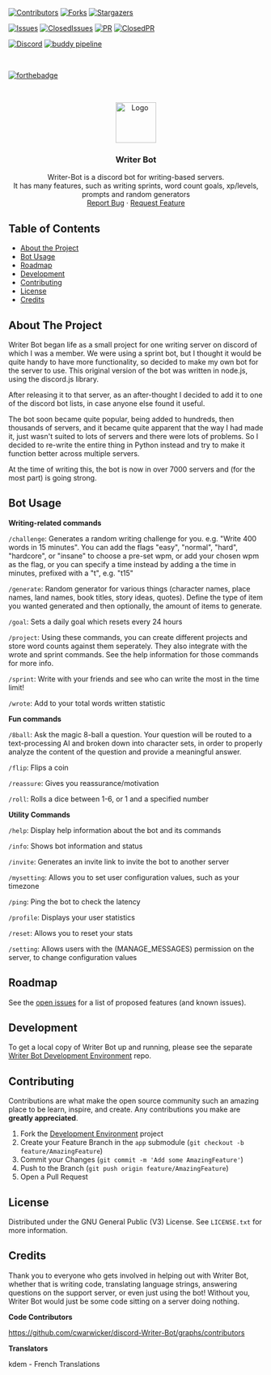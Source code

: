 <!-- PROJECT SHIELDS -->
<!--
*** I'm using markdown "reference style" links for readability.
*** Reference links are enclosed in brackets [ ] instead of parentheses ( ).
*** See the bottom of this document for the declaration of the reference variables
*** for contributors-url, forks-url, etc. This is an optional, concise syntax you may use.
*** https://www.markdownguide.org/basic-syntax/#reference-style-links
-->

[![Contributors][contributors-shield]][contributors-url]
[![Forks][forks-shield]][forks-url]
[![Stargazers][stars-shield]][stars-url]

[![Issues][issues-shield]][issues-url]
[![ClosedIssues][closed-issues-shield]][closed-issues-url]
[![PR][open-shield]][open-url]
[![ClosedPR][closed-shield]][closed-url]

[![Discord][discord-shield]][discord-url]
[![buddy pipeline](https://app.buddy.works/cmrwarwicker-1/discord-writer-bot/pipelines/pipeline/292118/badge.svg?token=87093bfb15df4a9419bd2cd31863b95c6d87bc38fa56051468bb0d8c90f26780 "buddy pipeline")](https://app.buddy.works/cmrwarwicker-1/discord-writer-bot/pipelines/pipeline/292118)

<br />

[![forthebadge](https://forthebadge.com/images/badges/made-with-python.svg)](https://www.python.org)

<!-- PROJECT LOGO -->
<br />
<p align="center">
  <a href="https://github.com/cwarwicker/discord-Writer-Bot">
    <img src="https://images.discordapp.net/avatars/460090810029965312/1baab409193652b27ce7d30d1a6ecc7a.png?size=512" alt="Logo" width="80" height="80">
  </a>

  <h3 align="center">Writer Bot</h3>

  <p align="center">
    Writer-Bot is a discord bot for writing-based servers.
    <br /> 
    It has many features, such as writing sprints, word count goals, xp/levels, prompts and random generators
    <br />
    <a href="https://github.com/cwarwicker/discord-Writer-Bot/issues">Report Bug</a>
    ·
    <a href="https://github.com/cwarwicker/discord-Writer-Bot/issues">Request Feature</a>
  </p>
</p>



<!-- TABLE OF CONTENTS -->
## Table of Contents

* [About the Project](#about-the-project)
* [Bot Usage](#bot-usage)
* [Roadmap](#roadmap)
* [Development](#development)
* [Contributing](#contributing)
* [License](#license)
* [Credits](#credits)



<!-- ABOUT THE PROJECT -->
## About The Project

Writer Bot began life as a small project for one writing server on discord of which I was a member. We were using a sprint bot, but I thought it would be quite handy to have more functionality, so decided to make my own bot for the server to use. This original version of the bot was written in node.js, using the discord.js library.

After releasing it to that server, as an after-thought I decided to add it to one of the discord bot lists, in case anyone else found it useful.

The bot soon became quite popular, being added to hundreds, then thousands of servers, and it became quite apparent that the way I had made it, just wasn't suited to lots of servers and there were lots of problems. So I decided to re-write the entire thing in Python instead and try to make it function better across multiple servers.

At the time of writing this, the bot is now in over 7000 servers and (for the most part) is going strong.


<!-- USAGE EXAMPLES -->
## Bot Usage


**Writing-related commands**

`/challenge`: Generates a random writing challenge for you. e.g. "Write 400 words in 15 minutes". You can add the flags "easy", "normal", "hard", "hardcore", or "insane" to choose a pre-set wpm, or add your chosen wpm as the flag, or you can specify a time instead by adding a the time in minutes, prefixed with a "t", e.g. "t15"

`/generate`: Random generator for various things (character names, place names, land names, book titles, story ideas, quotes). Define the type of item you wanted generated and then optionally, the amount of items to generate.

`/goal`: Sets a daily goal which resets every 24 hours

`/project`: Using these commands, you can create different projects and store word counts against them seperately. They also integrate with the wrote and sprint commands. See the help information for those commands for more info.

`/sprint`: Write with your friends and see who can write the most in the time limit!

`/wrote`: Add to your total words written statistic

**Fun commands**

`/8ball`: Ask the magic 8-ball a question. Your question will be routed to a text-processing AI and broken down into character sets, in order to properly analyze the content of the question and provide a meaningful answer.

`/flip`: Flips a coin

`/reassure`: Gives you reassurance/motivation

`/roll`: Rolls a dice between 1-6, or 1 and a specified number

**Utility Commands**

`/help`: Display help information about the bot and its commands

`/info`: Shows bot information and status

`/invite`: Generates an invite link to invite the bot to another server

`/mysetting`: Allows you to set user configuration values, such as your timezone

`/ping`: Ping the bot to check the latency

`/profile`: Displays your user statistics

`/reset`: Allows you to reset your stats

`/setting`: Allows users with the (MANAGE_MESSAGES) permission on the server, to change configuration values




<!-- ROADMAP -->
## Roadmap

See the [open issues](https://github.com/cwarwicker/discord-Writer-Bot/issues) for a list of proposed features (and known issues).

<!-- Development -->
## Development

To get a local copy of Writer Bot up and running, please see the separate [Writer Bot Development Environment](https://github.com/cwarwicker/discord-Writer-Bot-env) repo.



<!-- CONTRIBUTING -->
## Contributing

Contributions are what make the open source community such an amazing place to be learn, inspire, and create. Any contributions you make are **greatly appreciated**.

1. Fork the [Development Environment](https://github.com/cwarwicker/discord-Writer-Bot-env) project
2. Create your Feature Branch in the `app` submodule (`git checkout -b feature/AmazingFeature`)
3. Commit your Changes (`git commit -m 'Add some AmazingFeature'`)
4. Push to the Branch (`git push origin feature/AmazingFeature`)
5. Open a Pull Request



<!-- LICENSE -->
## License

Distributed under the GNU General Public (V3) License. See `LICENSE.txt` for more information.


<!-- Credits -->
## Credits

Thank you to everyone who gets involved in helping out with Writer Bot, whether that is writing code, translating language strings, answering questions on the support server, or even just using the bot! Without you, Writer Bot would just be some code sitting on a server doing nothing.

**Code Contributors**

https://github.com/cwarwicker/discord-Writer-Bot/graphs/contributors

**Translators**

kdem - French Translations 


<!-- MARKDOWN LINKS & IMAGES -->
<!-- https://www.markdownguide.org/basic-syntax/#reference-style-links -->
[contributors-shield]: https://img.shields.io/github/contributors/cwarwicker/discord-Writer-Bot.svg?style=flat-square
[contributors-url]: https://github.com/cwarwicker/discord-Writer-Bot/graphs/contributors
[forks-shield]: https://img.shields.io/github/forks/cwarwicker/discord-Writer-Bot.svg?style=flat-square
[forks-url]: https://github.com/cwarwicker/discord-Writer-Bot/network/members
[stars-shield]: https://img.shields.io/github/stars/cwarwicker/discord-Writer-Bot.svg?style=flat-square&color=brightgreen
[stars-url]: https://github.com/cwarwicker/discord-Writer-Bot/stargazers
[issues-shield]: https://img.shields.io/github/issues/cwarwicker/discord-Writer-Bot.svg?color=orange&style=flat-square&label=open%20issues
[issues-url]: https://github.com/cwarwicker/discord-Writer-Bot/issues
[discord-shield]: https://img.shields.io/discord/503593039541960704?logo=discord
[discord-url]: https://discord.com/invite/awaC6Vq
[closed-shield]: https://img.shields.io/github/issues-pr-closed-raw/cwarwicker/discord-Writer-Bot?color=purple&style=flat-square
[closed-url]: https://github.com/cwarwicker/discord-Writer-Bot/pulls?q=is%3Apr+is%3Aclosed
[closed-issues-shield]: https://img.shields.io/github/issues-closed-raw/cwarwicker/discord-Writer-Bot?color=purple&style=flat-square
[closed-issues-url]: https://github.com/cwarwicker/discord-Writer-Bot/issues?q=is%3Aissue+is%3Aclosed
[open-shield]: https://img.shields.io/github/issues-pr/cwarwicker/discord-Writer-Bot?color=orange&style=flat-square
[open-url]: https://github.com/cwarwicker/discord-Writer-Bot/pulls